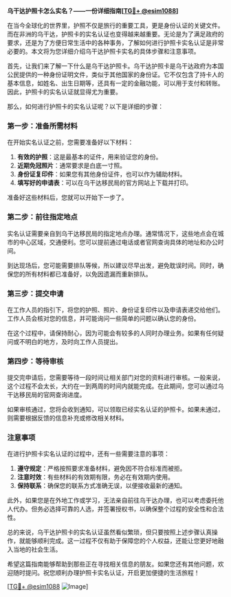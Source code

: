 **乌干达护照卡怎么实名？——一份详细指南[[TG💪+ @esim1088](https://t.me/s/esim1088)]**

在当今全球化的世界里，护照不仅是旅行的重要工具，更是身份认证的关键文件。而在非洲的乌干达，护照卡的实名认证也变得越来越重要。无论是为了满足政府的要求，还是为了方便日常生活中的各种事务，了解如何进行护照卡实名认证是非常必要的。本文将为您详细介绍乌干达护照卡实名的具体步骤和注意事项。

首先，让我们来了解一下什么是乌干达护照卡。乌干达护照卡是乌干达政府为本国公民提供的一种身份证明文件，类似于其他国家的身份证。它不仅包含了持卡人的基本信息，如姓名、出生日期等，还具有一定的金融功能，可以用于支付和转账。因此，护照卡的实名认证就显得尤为重要。

那么，如何进行护照卡的实名认证呢？以下是详细的步骤：

### 第一步：准备所需材料

在开始实名认证之前，您需要准备好以下材料：

1. **有效的护照**：这是最基本的证件，用来验证您的身份。
2. **近期免冠照片**：通常要求是白底一寸照。
3. **身份证复印件**：如果您有其他身份证件，也可以作为辅助材料。
4. **填写好的申请表**：可以在乌干达移民局的官方网站上下载并打印。

准备好这些材料后，您就可以开始下一步了。

### 第二步：前往指定地点

实名认证需要亲自到乌干达移民局的指定地点办理。通常情况下，这些地点会在城市的中心区域，交通便利。您可以提前通过电话或者官网查询具体的地址和办公时间。

到达现场后，您可能需要排队等候，所以建议尽早出发，避免耽误时间。同时，确保您的所有材料都已准备好，以免因遗漏而重新排队。

### 第三步：提交申请

在工作人员的指引下，将您的护照、照片、身份证复印件以及申请表递交给他们。工作人员会核对您的信息，并可能询问一些简单的问题以确认您的身份。

在这个过程中，请保持耐心，因为可能会有较多的人同时办理业务。如果有任何疑问或不明白的地方，及时向工作人员提出。

### 第四步：等待审核

提交完申请后，您需要等待一段时间让相关部门对您的资料进行审核。一般来说，这个过程不会太长，大约在一到两周的时间内就能完成。在此期间，您可以通过乌干达移民局的官网查询进度。

如果审核通过，您将会收到通知，可以领取已经实名认证的护照卡。如果未通过，则需要根据反馈的信息补充或修改相关材料。

### 注意事项

在进行护照卡实名认证的过程中，还有一些需要注意的事项：

1. **遵守规定**：严格按照要求准备材料，避免因不符合标准而被拒。
2. **注意时效**：有些材料的有效期有限，务必在有效期内使用。
3. **保持联系**：确保您的联系方式准确无误，以便接收最新的通知。

此外，如果您是在外地工作或学习，无法亲自前往乌干达办理，也可以考虑委托他人代办。但务必选择可靠的人选，并签署授权书，以确保整个过程的安全性和合法性。

总的来说，乌干达护照卡的实名认证虽然看似繁琐，但只要按照上述步骤认真操作，就能够顺利完成。这一过程不仅有助于保障您的个人权益，还能让您更好地融入当地的社会生活。

希望这篇指南能够帮助到那些正在寻找相关信息的朋友。如果您还有其他问题，欢迎随时提问。祝您顺利办理护照卡实名认证，开启更加便捷的生活旅程！

[[TG💪+ @esim1088](https://t.me/s/esim1088) ![Image](https://i.postimg.cc/4NQfJmqS/Snipaste-2025-05-13-00-14-12.png)]